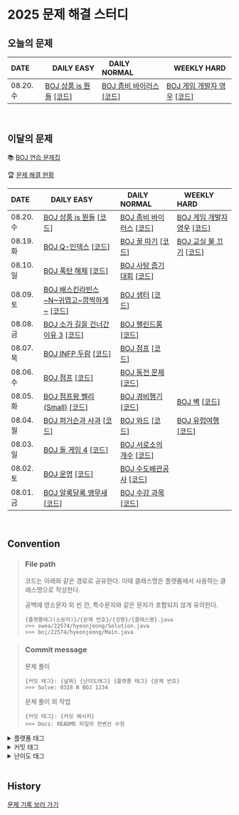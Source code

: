 <!--
|  |  |  |  |

[BOJ ](https://www.acmicpc.net/problem/) [[코드]](https://github.com/Problem-solve-study/code-store/tree/main/boj/)

| 07..  |  |  |  |
-->

# 2025 문제 해결 스터디

## 오늘의 문제

| DATE      | <img src="https://d2gd6pc034wcta.cloudfront.net/tier/6-a.svg" width="12px" /> DAILY EASY | <img src="https://d2gd6pc034wcta.cloudfront.net/tier/11-a.svg" width="12px" /> DAILY NORMAL | <img src="https://d2gd6pc034wcta.cloudfront.net/tier/16-a.svg" width="12px" /> WEEKLY HARD |
| :-------- | :---------------------------------------------------------------------------------------------------------------------------------------------- | :----------------------------------------------------------------------------------------------------------------------------------------- | :--------------------------------------------------------------------------------------------------------------------------------------------------- |
| 08.20. 수 | [BOJ 상품 is 뭔들](https://www.acmicpc.net/problem/12779) [[코드]](https://github.com/Problem-solve-study/code-store/tree/main/boj/12779) | [BOJ 좀비 바이러스](https://www.acmicpc.net/problem/24513) [[코드]](https://github.com/Problem-solve-study/code-store/tree/main/boj/24513) | [BOJ 게임 개발자 영우](https://www.acmicpc.net/problem/20211) [[코드]](https://github.com/Problem-solve-study/code-store/tree/main/boj/20211) |

<br>

## 이달의 문제

📚 [BOJ 연습 문제집](https://www.acmicpc.net/group/practice/22838)

🏆 [문제 해결 현황](https://github.com/Problem-solve-study)

| DATE      | <img src="https://d2gd6pc034wcta.cloudfront.net/tier/6-a.svg" width="12px" /> DAILY EASY | <img src="https://d2gd6pc034wcta.cloudfront.net/tier/11-a.svg" width="12px" /> DAILY NORMAL | <img src="https://d2gd6pc034wcta.cloudfront.net/tier/16-a.svg" width="12px" /> WEEKLY HARD |
| :-------- | :------------------------------------------------------------------------------------------------------------------------------------------------ | :------------------------------------------------------------------------------------------------------------------------------------------------- | :--------------------------------------------------------------------------------------------------------------------------------------------------- |
| 08.20. 수 | [BOJ 상품 is 뭔들](https://www.acmicpc.net/problem/12779) [[코드]](https://github.com/Problem-solve-study/code-store/tree/main/boj/12779) | [BOJ 좀비 바이러스](https://www.acmicpc.net/problem/24513) [[코드]](https://github.com/Problem-solve-study/code-store/tree/main/boj/24513) | [BOJ 게임 개발자 영우](https://www.acmicpc.net/problem/20211) [[코드]](https://github.com/Problem-solve-study/code-store/tree/main/boj/20211) |
| 08.19. 화 | [BOJ Q-인덱스](https://www.acmicpc.net/problem/13333) [[코드]](https://github.com/Problem-solve-study/code-store/tree/main/boj/13333) | [BOJ 꿀 따기](https://www.acmicpc.net/problem/21758) [[코드]](https://github.com/Problem-solve-study/code-store/tree/main/boj/21758) | [BOJ 교실 불 끄기](https://www.acmicpc.net/problem/28241) [[코드]](https://github.com/Problem-solve-study/code-store/tree/main/boj/28241) |
| 08.10. 일 | [BOJ 폭탄 해체](https://www.acmicpc.net/problem/9242) [[코드]](https://github.com/Problem-solve-study/code-store/tree/main/boj/9242) | [BOJ 사탕 줍기 대회](https://www.acmicpc.net/problem/5721) [[코드]](https://github.com/Problem-solve-study/code-store/tree/main/boj/5721) |  |
| 08.09. 토 | [BOJ 배스킨라빈스~N~귀엽고~깜찍하게~](https://www.acmicpc.net/problem/25179) [[코드]](https://github.com/Problem-solve-study/code-store/tree/main/boj/25179) | [BOJ 샘터](https://www.acmicpc.net/problem/18513) [[코드]](https://github.com/Problem-solve-study/code-store/tree/main/boj/18513) |  |
| 08.08. 금 | [BOJ 소가 길을 건너간 이유 3](https://www.acmicpc.net/problem/14469) [[코드]](https://github.com/Problem-solve-study/code-store/tree/main/boj/14469) | [BOJ 팰린드롬](https://www.acmicpc.net/problem/2079) [[코드]](https://github.com/Problem-solve-study/code-store/tree/main/boj/2079) |  |
| 08.07. 목 | [BOJ INFP 두람](https://www.acmicpc.net/problem/25186) [[코드]](https://github.com/Problem-solve-study/code-store/tree/main/boj/25186) | [BOJ 점프](https://www.acmicpc.net/problem/2253) [[코드]](https://github.com/Problem-solve-study/code-store/tree/main/boj/2253) | |
| 08.06. 수 | [BOJ 점프](https://www.acmicpc.net/problem/20301) [[코드]](https://github.com/Problem-solve-study/code-store/tree/main/boj/20301) | [BOJ 동전 문제](https://www.acmicpc.net/problem/1398) [[코드]](https://github.com/Problem-solve-study/code-store/tree/main/boj/1398) |  |
| 08.05. 화 | [BOJ 점프왕 쩰리 (Small)](https://www.acmicpc.net/problem/16173) [[코드]](https://github.com/Problem-solve-study/code-store/tree/main/boj/16173) | [BOJ 경비행기](https://www.acmicpc.net/problem/2585) [[코드]](https://github.com/Problem-solve-study/code-store/tree/main/boj/2585) | [BOJ 벽](https://www.acmicpc.net/problem/10070) [[코드]](https://github.com/Problem-solve-study/code-store/tree/main/boj/10070) |
| 08.04. 월 | [BOJ 퍼거슨과 사과](https://www.acmicpc.net/problem/2942) [[코드]](https://github.com/Problem-solve-study/code-store/tree/main/boj/2942) | [BOJ 와드](https://www.acmicpc.net/problem/23747) [[코드]](https://github.com/Problem-solve-study/code-store/tree/main/boj/23747) | [BOJ 유럽여행](https://www.acmicpc.net/problem/1185) [[코드]](https://github.com/Problem-solve-study/code-store/tree/main/boj/1185) |
| 08.03. 일 | [BOJ 돌 게임 4](https://www.acmicpc.net/problem/9658) [[코드]](https://github.com/Problem-solve-study/code-store/tree/main/boj/9658) | [BOJ 서로소의 개수](https://www.acmicpc.net/problem/1750) [[코드]](https://github.com/Problem-solve-study/code-store/tree/main/boj/1750) | |
| 08.02. 토 | [BOJ 운명](https://www.acmicpc.net/problem/28282) [[코드]](https://github.com/Problem-solve-study/code-store/tree/main/boj/28282) | [BOJ 수도배관공사](https://www.acmicpc.net/problem/2073) [[코드]](https://github.com/Problem-solve-study/code-store/tree/main/boj/2073) | |
| 08.01. 금 | [BOJ 알록달록 앵무새](https://www.acmicpc.net/problem/28445) [[코드]](https://github.com/Problem-solve-study/code-store/tree/main/boj/28445) | [BOJ 수강 과목](https://www.acmicpc.net/problem/17845) [[코드]](https://github.com/Problem-solve-study/code-store/tree/main/boj/17845) |  |

<br>

## Convention

> ### File path
>
> 코드는 아래와 같은 경로로 공유한다. 이때 클래스명은 플랫폼에서 사용하는 클래스명으로 작성한다.
>
> 공백에 영소문자 외 빈 칸, 특수문자와 같은 문자가 포함되지 않게 유의한다.
>
> ```
> {플랫폼태그(소문자)}/{문제 번호}/{성명}/{클래스명}.java
> >>> swea/22574/hyeonjeong/Solution.java
> >>> boj/22574/hyeonjeong/Main.java
> ```

> ### Commit message
>
> 문제 풀이
>
> ```
> {커밋 태그}: {날짜} {난이도태그} {플랫폼 태그} {문제 번호}
> >>> Solve: 0318 N BOJ 1234
> ```
>
> 문제 풀이 외 작업
>
> ```
> {커밋 태그}: {커밋 메시지}
> >>> Docs: README 파일의 컨벤션 수정
> ```

<details>
<summary>플랫폼 태그</summary>
<br>
  
| 플랫폼            | 태그 |
| :---------------- | :--- |
| 백준              | BOJ  |
| 프로그래머스      | PGS  |
| SW Expert Academy | SWEA |
</details>
<details>
<summary>커밋 태그</summary>
<br>

| 태그     | 설명                                      |
| :------- | :---------------------------------------- |
| Solve    | 문제 해결                                 |
| Try      | 문제 풀이 시도 (문제 해결 실패 사유 작성) |
| Refactor | 문제 해결 후 최적화, 코드 개선 등         |
| Rename   | 파일명, 폴더명 수정 혹은 폴더 이동        |
| Comment  | 코드 변경이 없는 주석 추가, 오타 수정 등  |
| Docs     | README와 같은 문서 수정                   |

</details>

<details>
<summary>난이도 태그</summary>
<br>

| 태그     | 설명                                      |
| :------- | :---------------------------------------- |
| E | Daily easy |
| N | Daily normal |
| H | weekly hard |

</details>

<br>

## History
[문제 기록 보러 가기](https://github.com/Problem-solve-study/code-store/blob/main/PROBLEM_HISTORY.md)
